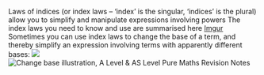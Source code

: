 Laws of indices (or index laws – ‘index’ is the singular, ‘indices’ is the plural) allow you to simplify and manipulate expressions involving powers
The index laws you need to know and use are summarised here
[Imgur](https://i.imgur.com/951ewXr.png)
Sometimes you can use index laws to change the base of a term, and thereby simplify an expression involving terms with apparently different bases:
 ![](https://i.imgur.com/CSVRarI.png)
<img src="https://v1.nitrocdn.com/kDXDIJNDOaszRbpagqNqUtquAQQkiLpO/assets/static/optimized/rev-86a1fec/wp-content/uploads/2020/06/2.1.1-Change-base-illustration.png" alt="Change base illustration, A Level &amp; AS Level Pure Maths Revision Notes"/>